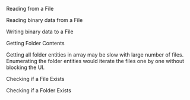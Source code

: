 Reading from a File
<snippet id='fs-read-text-code'/>

Reading binary data from a File
<snippet id='fs-read-sync-code'/>

Writing binary data to a File
<snippet id='fs-write-sync-code'/>

Getting Folder Contents

Getting all folder entities in array may be slow with large number of files. 
Enumerating the folder entities would iterate the files one by one without blocking the UI.
<snippet id='fs-folder-content-code'/>

Checking if a File Exists
<snippet id='fs-file-exists-check-code'/>

Checking if a Folder Exists
<snippet id='fs-folder-exists-check-code'/>